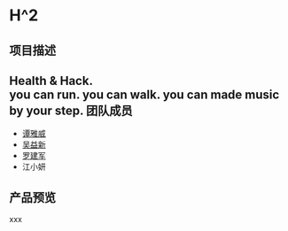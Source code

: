 # H^2
项目描述
---
Health &amp; Hack.<br>
you can run. you can walk. you can made music by your step.
团队成员
---
* [谭雅威](https://github.com/Rand01ph)
* [吴益新](https://github.com/wyixin)
* [罗建军](https://github.com/LightStrawberry)
* 江小妍

产品预览
---
xxx

